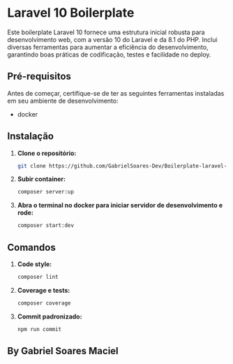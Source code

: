 # Laravel 10 Boilerplate

Este boilerplate Laravel 10 fornece uma estrutura inicial robusta para desenvolvimento web, com a versão 10 do Laravel e da 8.1 do PHP. Inclui diversas ferramentas para aumentar a eficiência do desenvolvimento, garantindo boas práticas de codificação, testes e facilidade no deploy.

## Pré-requisitos

Antes de começar, certifique-se de ter as seguintes ferramentas instaladas em seu ambiente de desenvolvimento:

- docker


## Instalação

1. **Clone o repositório:**

   ```bash
   git clone https://github.com/GabrielSoares-Dev/Boilerplate-laravel-10.git


2. **Subir container:**

   ```bash
   composer server:up

3. **Abra o terminal no docker para iniciar servidor de desenvolvimento e rode:**

   ```bash
   composer start:dev

## Comandos

1. **Code style:**

   ```bash
   composer lint

2. **Coverage e tests:**

   ```bash
   composer coverage

2. **Commit padronizado:**

   ```bash
   npm run commit

## By Gabriel Soares Maciel